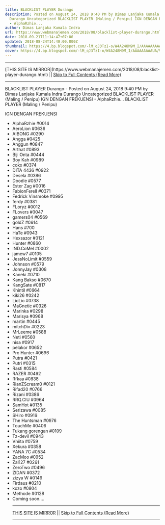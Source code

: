 ```yaml
---
title: BLACKLIST PLAYER Durango
description: Posted on August 24, 2018 9:40 PM by Dimas Lanjaka Kumala Indra
  Durango Uncategorized BLACKLIST PLAYER (Maling / Penipu) IGN DENGAN FREKUENSI
  - AlphaRzhie...
author: Dimas Lanjaka Kumala Indra
url: https://www.webmanajemen.com/2018/08/blacklist-player-durango.html
date: 2018-09-21T11:14:47+07:00
updated: 2018-08-24T14:40:00.000Z
thumbnail: https://4.bp.blogspot.com/-lM_qJ3TzI-o/W4A248M9M_I/AAAAAAAAAUA/VwfMomHV9R07ECo_Z7zC1dLgP2gPtxc0ACLcBGAs/s1600/blacklist-rubber-stamp-clip-art-vector_csp42894667.jpg
cover: https://4.bp.blogspot.com/-lM_qJ3TzI-o/W4A248M9M_I/AAAAAAAAAUA/VwfMomHV9R07ECo_Z7zC1dLgP2gPtxc0ACLcBGAs/s1600/blacklist-rubber-stamp-clip-art-vector_csp42894667.jpg
---
```


<hr/> [THIS SITE IS MIRROR](https://www.webmanajemen.com/2018/08/blacklist-player-durango.html) || <a href="https://www.webmanajemen.com/2018/08/blacklist-player-durango.html" rel="follow" class="button" id="read-more">Skip to Full Contents (Read More)</a> <hr/> BLACKLIST PLAYER Durango - Posted on August 24, 2018 9:40 PM by Dimas Lanjaka Kumala Indra Durango Uncategorized BLACKLIST PLAYER (Maling / Penipu) IGN DENGAN FREKUENSI - AlphaRzhie... BLACKLIST PLAYER (Maling / Penipu)


IGN DENGAN FREKUENSI
- AlphaRzhie #0014
- AeroLion #0636
- AIBONG #0290
- Angga #0425
- Anggun #0847
- Arthat #0893
- Biji Onta #0444
- Boy Kah #0989
- cokx #0374
- DITA 4436 #0922
- Desela #0386
- Doodle #0577
- Ester Zag #0016
- FabionFerell #0371
- Fedrick Vinsmoke #0995
- ferdy #0381
- FLoryz #0012
- FLovers #0047
- gamers04 #0569
- goldZ #0614
- Hans #700
- HaTe #0943
- Hexsazor #0121
- Hunter #0860
- IND.CoMel #0002
- jamew7 #0105
- JessNoLimit #0559
- Johnson #0579
- JonnyJay #0308
- Kaneki #0710
- Kang Bakso #0670
- KangSate #0817
- Khintil #0664
- kiki26 #0242
- LioLio #0738
- MaGnetic #0326
- Marinka #0298
- Marisya #0968
- martin #0445
- mitchDiv #0223
- MrLeeme #0588
- Neti #0560
- nisa #0917
- pelakor #0652
- Pro Hunter #0696
- Putra #0421
- Putri #0315
- Rasti #0584
- RAZER #0492
- Rfkaa #0838
- RianZScream0 #0121
- Rifad20 #0766
- Rizani #0386
- RRQ.CIU #0964
- SamHot #0135
- Serizawa #0085
- SHiro #0916
- The Huntsman #0976
- TouchMe #0406
- Tukang gorengan #0109
- Tz-devil #0943
- Vhiita #0759
- Xekura #0358
- YANA 7C #0534
- ZacMoo #0952
- Zal127 #0261
- ZeroTwo #0496
- ZIDAN #0372
- zizya W #0149
- Firdaus #0210
- kozo #0804
- Methode #0128
- Coming soon.... <hr/> [THIS SITE IS MIRROR](https://www.webmanajemen.com/2018/08/blacklist-player-durango.html) || <a href="https://www.webmanajemen.com/2018/08/blacklist-player-durango.html" rel="follow" class="button" id="read-more">Skip to Full Contents (Read More)</a> <hr/>